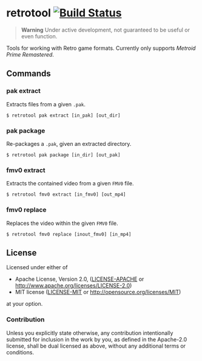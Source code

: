 # retrotool [![Build Status]][actions]

[Build Status]: https://github.com/encounter/retrotool/actions/workflows/build.yml/badge.svg
[actions]: https://github.com/encounter/retrotool/actions

> **Warning**
> Under active development, not guaranteed to be useful or even function.

Tools for working with Retro game formats. Currently only supports *Metroid Prime Remastered*.

## Commands

### pak extract

Extracts files from a given `.pak`.

```shell
$ retrotool pak extract [in_pak] [out_dir]
```

### pak package

Re-packages a `.pak`, given an extracted directory.

```shell
$ retrotool pak package [in_dir] [out_pak]
```

### fmv0 extract

Extracts the contained video from a given `FMV0` file.

```shell
$ retrotool fmv0 extract [in_fmv0] [out_mp4]
```

### fmv0 replace

Replaces the video within the given `FMV0` file.

```shell
$ retrotool fmv0 replace [inout_fmv0] [in_mp4]
```

## License

Licensed under either of

* Apache License, Version 2.0, ([LICENSE-APACHE](LICENSE-APACHE) or http://www.apache.org/licenses/LICENSE-2.0)
* MIT license ([LICENSE-MIT](LICENSE-MIT) or http://opensource.org/licenses/MIT)

at your option.

### Contribution

Unless you explicitly state otherwise, any contribution intentionally submitted
for inclusion in the work by you, as defined in the Apache-2.0 license, shall be dual licensed as above, without any
additional terms or conditions.
